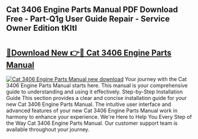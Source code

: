 ## Cat 3406 Engine Parts Manual PDF Download Free - Part-Q1g User Guide Repair - Service Owner Edition tKltl

# <h2><a href="http://bc53520.oget.top/?id=Cat+3406+Engine+Parts+Manual">🔗Download New 👉🔴 Cat 3406 Engine Parts Manual</a></h2>

[![Cat 3406 Engine Parts Manual new download](https://i.imgur.com/5g1atiW.png)](http://bc53520.oget.top/?id=Cat+3406+Engine+Parts+Manual)
Your journey with the Cat 3406 Engine Parts Manual starts here. This manual is your comprehensive guide to understanding and using it effectively. Step-by-Step Installation Guide This section provides a clear and concise installation guide for your new Cat 3406 Engine Parts Manual. The intuitive user interface and advanced features of your new Cat 3406 Engine Parts Manual work in harmony to enhance your experience. We're Here to Help You Every Step of the Way Cat 3406 Engine Parts Manual. Our customer support team is available throughout your journey.
